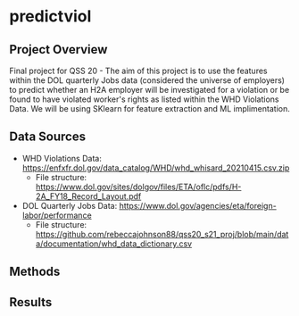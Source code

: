 # predictviol

## Project Overview
Final project for QSS 20 - The aim of this project is to use the features within the DOL quarterly Jobs data (considered the universe of employers) to predict whether an H2A employer will be investigated for a violation or be found to have violated worker's rights as listed within the WHD Violations Data. We will be using SKlearn for feature extraction and ML implimentation. 

## Data Sources 
* WHD Violations Data: https://enfxfr.dol.gov/data_catalog/WHD/whd_whisard_20210415.csv.zip
  * File structure: https://www.dol.gov/sites/dolgov/files/ETA/oflc/pdfs/H-2A_FY18_Record_Layout.pdf 
* DOL Quarterly Jobs Data: https://www.dol.gov/agencies/eta/foreign-labor/performance
  * File structure: https://github.com/rebeccajohnson88/qss20_s21_proj/blob/main/data/documentation/whd_data_dictionary.csv

## Methods

## Results





